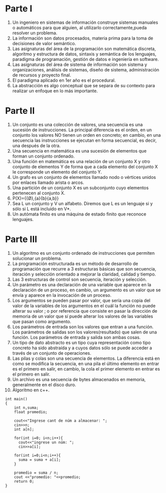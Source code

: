 # Parte I
1. Un ingeniero en sistemas de información construye sistemas manuales o automáticos para que alguien, al utilizarlo correctamente,pueda resolver un problema.
2. La información son datos procesados, materia prima para la toma de decisiones de valor semántico.
3. Las asignaturas del área de la programación son matemática discreta, algoritmo y estructura de datos, sintaxis y semántica de los lenguajes, paradigma de programación, gestión de datos e ingeniería en software.
4. Las asignaturas del área de sistema de información son sistema y organizaciones, análisis de sistemas, diseño de sistema, administración de recursos y proyecto final.
5. El paradigma aplicado en 1er año es el procedural.
6. La abstracción es algo conceptual que se separa de su contexto para realizar un enfoque en lo más importante.

# Parte II
1. Un conjunto es una colección de valores, una secuencia es una sucesión de instrucciones. La principal diferencia es el orden, en un conjunto los valores NO tienen un orden en concreto; en cambio, en una secuencia las instrucciones se ejecutan en forma secuencial, es decir, una después de la otra.
2. Una secuencia en matemática es una sucesión de elementos que forman un conjunto ordenado.
3. Una función en matemática es una relación de un conjunto X y otro conjunto de elementos Y de forma que a cada elemento del conjunto X le corresponde un elemento del conjunto Y.
4. Un grafo es un conjunto de elementos llamado nodo o vértices unidos por enlaces llamado arista o arcos.
5. Una partición de un conjunto X  es un subconjunto cuyo elementos pertenecen al conjunto X.
6. P(X)={{Ø},{a}{b}{a,b}}
7. Sea L un conjunto y V un alfabeto. Diremos que L es un lenguaje si y sólo si L está incluido en V*. 
8. Un autómata finito es una máquina de estado finito que reconoce lenguajes.

# Parte III
1. Un algoritmo es un conjunto ordenado de instrucciones que permiten solucionar un problema.
2. La programación estructurada es un método de desarrollo de programación que recurre a 3 estructuras básicas que son secuencia, iteración y selección orientado a mejorar la claridad, calidad y tiempo.
3. Las 3 estructuras de control son  secuencia, iteración y selección.
4. Un parámetro es una declaración de una variable que aparece en la declaración de un proceso, en cambio, un argumento es un valor que se envía y aparece en la invocación de un proceso.
5. Los argumentos se pueden pasar por valor, que sería una copia del valor de la variables de los argumentos en el cuál la función no puede alterar su valor ; o por referencia que consiste en pasar la dirección de memoria de un valor que sí puede alterar los valores de las variables que pasan como argumento.
6. Los parámetros de entrada son los valores que entran a una función. Los parámetros de salidas son los valores(resultado) que salen de una función. Los parámetros de entrada y salida son ambas cosas.
7. Un tipo de dato abstracto es un tipo cuya representación como tipo concreto ha sido abstraída y a cuyos datos sólo se puede acceder a través de un conjunto de operaciones.
8. Las pilas y colas son una secuencia de elementos. La diferencia está en como se modifica la secuencia, en una pila el último elemento en entrar es el primero en salir, en cambio, la cola el primer elemento en entrar es el primero en salir.
9. Un archivo es una secuencia de bytes almacenados en memoria, generalmente en el disco duro.
10. Algoritmo en c++.

```
int main()
{
    int n,suma;
    float promedio;
    
    cout<<"Ingrese cant de núm a almacenar: ";
    cin>>n;
    int a[n];
    
    for(int i=0; i<n;i++){
      cout<<"ingrese un núm: ";
      cin>>a[i];
          
    for(int i=0;i<n;i++){
      suma = suma + a[i];
    }
   
    promedio = suma / n;
    cout <<"promedio: "<<promedio;
    return 0;
}
```
